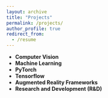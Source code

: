 ```yaml
---
layout: archive
title: "Projects"
permalink: /projects/
author_profile: true
redirect_from:
  - /resume
---
```


<ul class="skill-bars-fat">
    <li>
        <div class="progress percent90"></div>
        <strong>Computer Vision</strong>
    </li>
    <li>
        <div class="progress percent80"></div>
        <strong>Machine Learning</strong>
    </li>
    <li>
        <div class="progress percent85"></div>
        <strong>PyTorch</strong>
    </li>
    <li>
        <div class="progress percent80"></div>
        <strong>Tensorflow</strong>
    </li>
    <li>
        <div class="progress percent80"></div>
        <strong>Augmented Reality Frameworks</strong>
    </li>
    <li>
        <div class="progress percent90"></div>
        <strong>Research and Development (R&D)</strong>
    </li>
</ul>
